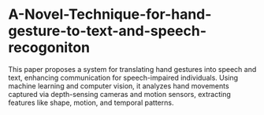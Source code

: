 # A-Novel-Technique-for-hand-gesture-to-text-and-speech-recogoniton
This paper proposes a system for translating hand gestures into speech and text, enhancing communication for speech-impaired individuals. Using machine learning and computer vision, it analyzes hand movements captured via depth-sensing cameras and motion sensors, extracting features like shape, motion, and temporal patterns.
